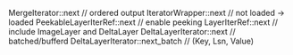 MergeIterator::next // ordered output
IteratorWrapper::next // not loaded -> loaded
PeekableLayerIterRef::next // enable peeking
LayerIterRef::next // include ImageLayer and DeltaLayer
DeltaLayerIterator::next // batched/bufferd
DeltaLayerIterator::next_batch // (Key, Lsn, Value)
